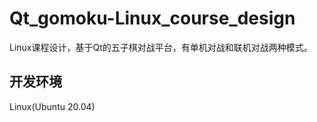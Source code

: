 # Qt_gomoku-Linux_course_design
Linux课程设计，基于Qt的五子棋对战平台，有单机对战和联机对战两种模式。

## 开发环境
Linux(Ubuntu 20.04)
